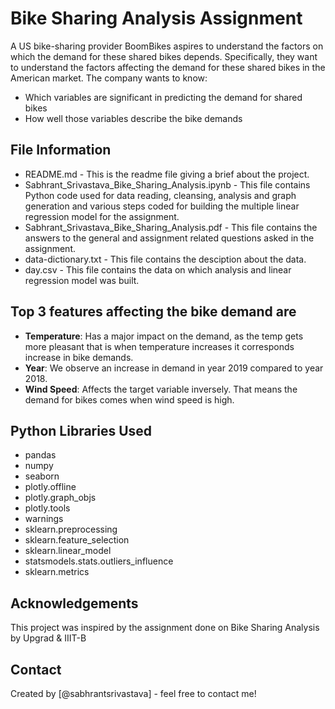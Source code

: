 # Bike Sharing Analysis Assignment
A US bike-sharing provider BoomBikes aspires to understand the factors on which the demand for these shared bikes depends. Specifically, they want to understand the factors affecting the demand for these shared bikes in the American market. The company wants to know:
- Which variables are significant in predicting the demand for shared bikes
- How well those variables describe the bike demands

## File Information
- README.md - This is the readme file giving a brief about the project.
- Sabhrant_Srivastava_Bike_Sharing_Analysis.ipynb - This file contains Python code used for data reading, cleansing, analysis and graph generation and various steps coded for building the multiple linear regression model for the assignment.
- Sabhrant_Srivastava_Bike_Sharing_Analysis.pdf - This file contains the answers to the general and assignment related questions asked in the assignment.
- data-dictionary.txt - This file contains the desciption about the data.
- day.csv - This file contains the data on which analysis and linear regression model was built.

## Top 3 features affecting the bike demand are
- **Temperature**: Has a major impact on the demand, as the temp gets more pleasant that is when temperature increases it corresponds increase in bike demands.
- **Year**: We observe an increase in demand in year 2019 compared to year 2018.
- **Wind Speed**: Affects the target variable inversely. That means the demand for bikes comes when wind speed is high.

## Python Libraries Used
- pandas
- numpy
- seaborn
- plotly.offline
- plotly.graph_objs
- plotly.tools
- warnings
- sklearn.preprocessing
- sklearn.feature_selection
- sklearn.linear_model
- statsmodels.stats.outliers_influence
- sklearn.metrics

## Acknowledgements
This project was inspired by the assignment done on Bike Sharing Analysis by Upgrad & IIIT-B

## Contact
Created by [@sabhrantsrivastava] - feel free to contact me!

